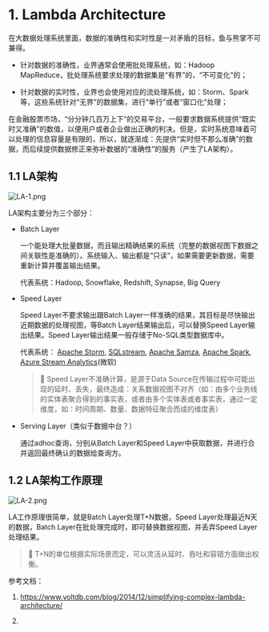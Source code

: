 # 1. Lambda Architecture

在大数据处理系统里面，数据的准确性和实时性是一对矛盾的目标，鱼与熊掌不可兼得。

* 针对数据的准确性，业界通常会使用批处理系统，如：Hadoop MapReduce，批处理系统要求处理的数据集是“有界”的，“不可变化”的；

* 针对数据的实时性，业界也会使用对应的流处理系统，如：Storm、Spark等，这些系统针对“无界”的数据集，进行“单行”或者“窗口化”处理；

在金融股票市场，“分分钟几百万上下”的交易平台，一般要求数据系统提供“既实时又准确”的数值，以便用户或者企业做出正确的判决。但是，实时系统意味着可以处理的信息容量是有限的，所以，就逐渐成：先提供“实时但不那么准确”的数据，而后续提供数据修正来弥补数据的“准确性”的服务（产生了LA架构）。

## 1.1 LA架构

![LA-1.png](/Users/panyongfeng/Documents/basic_framework/wiki/大数据系统/CDC事件捕获系统/pics/LA-1.png)

LA架构主要分为三个部分：

* Batch Layer
  
  一个能处理大批量数据，而且输出精确结果的系统（完整的数据视图下数据之间关联性是准确的）。系统输入、输出都是“只读”，如果需要更新数据，需要重新计算并覆盖输出结果。
  
  代表系统：Hadoop, Snowflake, Redshift, Synapse, Big Query

* Speed Layer
  
  Speed Layer不要求输出跟Batch Layer一样准确的结果，其目标是尽快输出近期数据的处理视图，等Batch Layer结果输出后，可以替换Speed Layer输出结果。Speed Layer输出结果一般存储于No-SQL类型数据库中。
  
  代表系统： [Apache Storm](https://en.wikipedia.org/wiki/Storm_(event_processor) "Storm (event processor)"), [SQLstream](https://en.wikipedia.org/wiki/Sqlstream "Sqlstream"), [Apache Samza](https://en.wikipedia.org/wiki/Apache_Samza "Apache Samza"), [Apache Spark](https://en.wikipedia.org/wiki/Apache_Spark "Apache Spark"), [Azure Stream Analytics](https://en.wikipedia.org/wiki/Azure_Stream_Analytics "Azure Stream Analytics")(微软)
  
  > :leaves: Speed Layer不准确计算，是源于Data Source在传输过程中可能出现的延时、丢失，最终造成：关系数据视图不对齐（如：由多个业务线的实体表聚合得到的事实表，或者由多个实体表或者事实表，通过一定维度，如：时间周期、数量、数据特征聚合而成的维度表）

* Serving Layer（类似于数据中台？）
  
  通过adhoc查询，分别从Batch Layer和Speed Layer中获取数据，并进行合并返回最终确认的数据给查询方。

## 1.2 LA架构工作原理

![LA-2.png](/Users/panyongfeng/Documents/basic_framework/wiki/大数据系统/CDC事件捕获系统/pics/LA-2.png)

LA工作原理很简单，就是Batch Layer处理T+N数据，Speed Layer处理最近N天的数据，Batch Layer在批处理完成时，即可替换数据视图，并丢弃Speed Layer处理结果。

> :leaves: T+N的单位根据实际场景而定，可以灵活从延时、吞吐和容错方面做出权衡。







参考文档：

1. https://www.voltdb.com/blog/2014/12/simplifying-complex-lambda-architecture/

2. 
